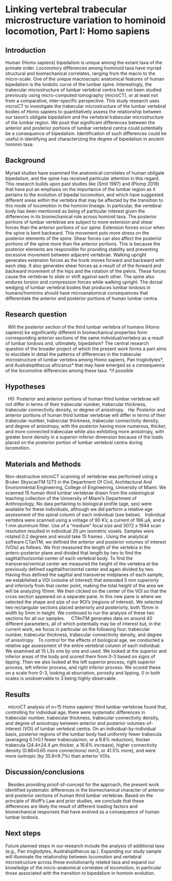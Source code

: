 # Linking vertebral trabecular microstructure variation to hominoid locomotion, Part I: Homo sapiens

## Introduction

Human (Homo sapiens) bipedalism is unique among the extant taxa of the primate order. Locomotory differences among hominoid taxa have myriad structural and biomechanical correlates, ranging from the macro to the micro-scale. One of the unique macroscopic anatomical features of human bipedalism is the lordotic curve of the lumbar spine. Interestingly, the trabecular microstructure of lumbar vertebral centra has not been studied previously using micro-computed tomography (microCT), or at least not from a comparative, inter-specific perspective. This study research uses microCT to investigate the trabecular microstructure of the lumbar vertebral bodies of Homo sapiens to quantitatively assess the relationship between our taxon’s obligate bipedalism and the vertebral trabecular microstructure of the lumbar region. We posit that significant differences between the anterior and posterior portions of lumbar vertebral centra could potentially be a consequence of bipedalism. Identification of such differences could be useful in identifying and characterizing the degree of bipedalism in ancient hominin taxa. 

## Background

Myriad studies have examined the anatomical correlates of human obligate bipedalism, and the spine has received particular attention in this regard. This research builds upon past studies like (Smit 1997) and (Plomp 2019) that have put an emphasis on the importance of the lumbar region as it pertains to the evolution of bipedal locomotion, and which have suggested different areas within the vertebra that may be affected by the transition to this mode of locomotion in the hominin lineage. In particular, the vertebral body has been mentioned as being of particular interest given the differences in its biomechanical role across hominid taxa. The posterior portions of lumbar vertebrae are subject to more extension and shear forces than the anterior portions of our spine. Extension forces occur when the spine is bent backward. This movement puts more stress on the posterior elements of the spine. Shear forces can also affect the posterior portions of the spine more than the anterior portions. This is because the posterior elements are responsible for providing stability and preventing excessive movement between adjacent vertebrae. Walking upright generates extension forces as the trunk moves forward and backward with each step. It also generates shear forces as a result of of the forward and backward movement of the hips and the rotation of the pelvis. These forces cause the vertebrae to slide or shift against each other. The spine also endures torsion and compression forces while walking upright. The dorsal wedging of lumbar vertebral bodies that produces lumbar lordosis in humans/hominins should have microanatomical consequences that differentiate the anterior and posterior portions of human lumbar centra.

## Research question
 
Will the posterior section of the third lumbar vertebra of humans (Homo sapiens) be significantly different in biomechanical properties form corresponding anterior sections of the same individual/vertebra as a result of lumbar lordosis and, ultimately, bipedalism? The central research question of the broader project of which the present work forms a part aims to elucidate in detail the patterns of differences in the trabecular microstructure of lumbar vertebra among Homo sapiens, Pan troglodytes*, and Australopithecus africanus* that may have emerged as a consequence of the locomotive differences among these taxa.
																																*if possible
## Hypotheses 
 
H0: Posterior and anterior portions of human third lumbar vertebrae will not differ in terms of their trabecular number, trabecular thickness, trabecular connectivity density, or degree of anisotropy.
 
Ha: Posterior and anterior portions of human third lumbar vertebrae will differ in terms of their trabecular number, trabecular thickness, trabecular connectivity density, and degree of anisotropy, with the posterior having more numerous, thicker, and more connected trabeculae while also exhibiting more anisotropy, with greater bone density in a superior-inferior dimension because of the loads placed on the posterior portion of lumbar vertebral centra during locomotion.

## Materials and Methods

Non-destructive microCT scanning of vertebrae was performed using a Bruker SkyscanTM 1273 in the ​Department Of  Civil, Architectural And Environmental Engineering, College of Engineering, University of Miami. We scanned 15 human third lumbar vertebrae drawn from the osteological teaching collection of the University of Miami’s Department of Anthropology. No data pertaining to biological profile (age, sex) were available for these individuals, although we did perform a relative age assessment of the spinal column of each individual (see below).
 
Individual vertebra were scanned using a voltage of 90 KV, a current of 166 μA, and a 1 mm aluminum filter. Use of a “medium” focal size and 3072 x 1944 scan resolution resulted in individual 20 μm isometric voxels. Samples were rotated 0.2 degrees and would take 15 frames . Using the analytical software CTanTM, we defined the anterior and posterior volumes of interest (VOIs) as follows. We first measured the length of the vertebra in the antero-posterior plane and divided that length by two to find the sagittal/horizontal center of each vertebral body. To find the transverse/vertical center we measured the height of the vertebra at the previously defined sagittal/horizontal center and again divided by two. Having thus defined the sagittal and transverse midplanes of each sample, we established a VOI (volume of interest) that extended 5 mm superiorly and inferiorly from that center point, making the total height of the area we will be analyzing 10mm. We  then clicked on the center of the VOI so that the cross section appeared on a separate pane. In this new pane is where we selected the shape and size of our ROI’s (regions of interest). We selected two rectangular sections placed anteriorly and posteriorly, both 15mm in width by 5mm in height. We continued to run the analysis of these two sections for all our samples.  
 
CTAnTM generates data on around 40 different parameters, all of which potentially may be of interest but, in the current work, we focus in particular on the following four: trabecular number, trabecular thickness, trabecular connectivity density, and degree of anisotropy.
 
To control for the effects of biological age, we conducted a relative age assessment of the entire vertebral column of each individual. We examined all 15 L3s one by one and used. We looked at the superior and inferior areas of the body and scored them from 0-3 based on signs of lipping. Then we also looked at the left superior process, right superior process, left inferior process, and right inferior process. We scored these on a scale from 0-3, looking at eburnation, porosity and lipping. 0 in both scales is unobservable to 3 being highly observable.

## Results
 
microCT analysis of n=15 Homo sapiens’ third lumbar vertebrae found that, controlling for individual age, there were systematic differences in trabecular number, trabecular thickness, trabecular connectivity density, and degree of anisotropy between anterior and posterior volumes-of-interest (VOI) of lumbar vertebral centra. On an individual-by-individual basis, posterior regions of the lumbar body had uniformly fewer trabecula (averaging 0.1±0.1 fewer trabecula/mm, or a 9.8% reduction), thicker trabecula (24.4±24.4 μm thicker, a 16.6% increase), higher connectivity density (0.86±0.65 more connections/ mm3, or 41.5% more), and were more isotropic (by 35.6±9.7%) than anterior VOIs.

## Discussion/conclusions
 
Besides providing proof-of-concept for the approach, the present work identified systematic differences in the biomechanical character of anterior and posterior sections of human third lumbar vertebrae. Based on the principle of Wolff’s Law and prior studies, we conclude that these differences are likely the result of different loading factors and biomechanical responses that have evolved as a consequence of human lumbar lordosis.

## Next steps

Future planned steps in our research include the analysis of additional taxa (e.g., Pan troglodytes, Australopithecus sp.). Expanding our study sample will illuminate the relationship between locomotion and vertebral microstructure across these evolutionarily related taxa and expand our knowledge of the micro-anatomical correlates of locomotion, in particular those associated with the transition to bipedalism in hominin evolution. 

